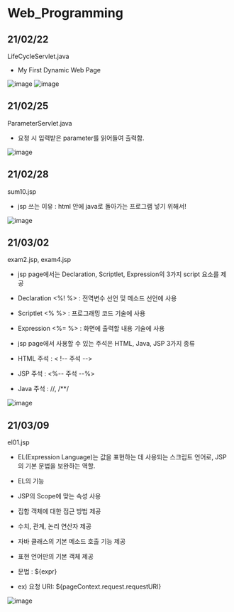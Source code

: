 # Web_Programming


## 21/02/22

LifeCycleServlet.java

- My First Dynamic Web Page

![image](https://user-images.githubusercontent.com/44190559/108717716-ef7a1e00-7560-11eb-9eb6-b81a36674d87.png)
![image](https://user-images.githubusercontent.com/44190559/108717745-f9038600-7560-11eb-9e5d-695757a7617d.png)


## 21/02/25

ParameterServlet.java

- 요청 시 입력받은 parameter를 읽어들여 출력함.

![image](https://user-images.githubusercontent.com/44190559/109128617-0011da80-7793-11eb-9107-983acffc6f7d.png)

## 21/02/28

sum10.jsp

- jsp 쓰는 이유 : html 안에 java로 돌아가는 프로그램 넣기 위해서! 

![image](https://user-images.githubusercontent.com/44190559/109409894-be26a580-79d9-11eb-8cfa-5aa938a93188.png)

## 21/03/02

exam2.jsp, exam4.jsp

- jsp page에서는 Declaration, Scriptlet, Expression의 3가지 script 요소를 제공
- Declaration <%! %> : 전역변수 선언 및 메소드 선언에 사용
- Scriptlet <% %> : 프로그래밍 코드 기술에 사용
- Expression <%= %> : 화면에 출력할 내용 기술에 사용

- jsp page에서 사용할 수 있는 주석은 HTML, Java, JSP 3가지 종류
- HTML 주석 : < !-- 주석 -->
- JSP 주석 : <%-- 주석 --%>
- Java 주석 : //, /**/

![image](https://user-images.githubusercontent.com/44190559/109608687-95371980-7b6d-11eb-8dfe-1bdaf69c72dd.png)

## 21/03/09

el01.jsp

- EL(Expression Language)는 값을 표현하는 데 사용되는 스크립트 언어로, JSP의 기본 문법을 보완하는 역할.

* EL의 기능
- JSP의 Scope에 맞는 속성 사용
- 집합 객체에 대한 접근 방법 제공
- 수치, 관계, 논리 연산자 제공
- 자바 클래스의 기본 메소드 호출 기능 제공
- 표현 언어만의 기본 객체 제공

- 문법 : ${expr}
- ex) 요청 URI: ${pageContext.request.requestURI} 

![image](https://user-images.githubusercontent.com/44190559/110432249-3552ec80-80f2-11eb-81b3-d0f187fdb4a2.png)
